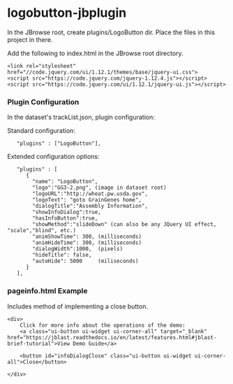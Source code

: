 # logobutton-jbplugin

In the JBrowse root, create plugins/LogoButton dir.  Place the files in this project in there.

Add the following to index.html in the JBrowse root directory.
```
<link rel="stylesheet" href="//code.jquery.com/ui/1.12.1/themes/base/jquery-ui.css">
<script src="https://code.jquery.com/jquery-1.12.4.js"></script>
<script src="https://code.jquery.com/ui/1.12.1/jquery-ui.js"></script>
```

### Plugin Configuration

In the dataset's trackList.json, plugin configuration:

Standard configuration:
```
   "plugins" : ["LogoButton"],
```

Extended configuration options:
```
   "plugins" : [
      {
        "name": "LogoButton",
        "logo":"GG3-2.png", (image in dataset root)
        "logoURL":"http://wheat.pw.usda.gov",
        "logoText": "goto GrainGenes home",
        "dialogTitle":"Assembly Information",
        "showInfoDialog":true,
        "hasInfoButton":true,
        "showMethod":"slideDown" (can also be any JQuery UI effect, "scale","blind", etc.)
        "animShowTime": 300, (milliseconds)
        "animHideTime": 300, (milliseconds)
        "dialogWidth":1000,  (pixels)
        "hideTitle": false,
        "autoHide": 5000     (miliseconds)
      }
   ],
```
### pageinfo.html Example
Includes method of implementing a close button.
```
<div>
    Click for more info about the operations of the demo: 
    <a class="ui-button ui-widget ui-corner-all" target="_blank" href="https://jblast.readthedocs.io/en/latest/features.html#jblast-brief-tutorial">View Demo Guide</a>

    <button id="infoDialogClose" class="ui-button ui-widget ui-corner-all">Close</button>

</div>
```
